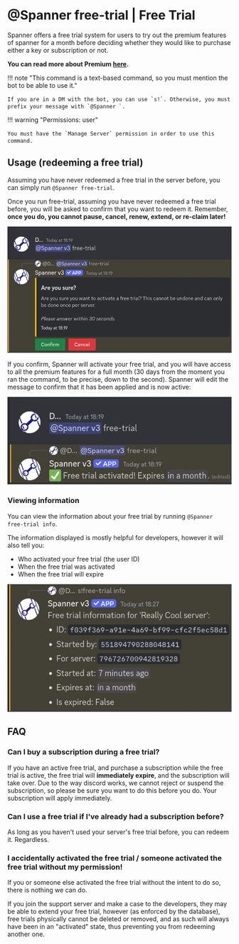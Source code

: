 # @Spanner free-trial | Free Trial

Spanner offers a free trial system for users to try out the premium features of spanner for a month before
deciding whether they would like to purchase either a key or subscription or not.

**You can read more about Premium [here](../../premium.md).**

!!! note "This command is a text-based command, so you must mention the bot to be able to use it."

    If you are in a DM with the bot, you can use `s!`. Otherwise, you must prefix your message with `@Spanner `.

!!! warning "Permissions: user"

    You must have the `Manage Server` permission in order to use this command.  

## Usage (redeeming a free trial)

Assuming you have never redeemed a free trial in the server before, you can simply run `@Spanner free-trial`.

Once you run free-trial, assuming you have never redeemed a free trial before, you will be asked to confirm that you
want to redeem it. Remember, **once you do, you cannot pause, cancel, renew, extend, or re-claim later!**

![Free trial confirmation prompt](../../img/free_trial_confirm.webp)

If you confirm, Spanner will activate your free trial, and you will have access to all the premium features for
a full month (30 days from the moment you ran the command, to be precise, down to the second).
Spanner will edit the message to confirm that it has been applied and is now active:

![Free trial success message](../../img/free_trial_done.webp)

### Viewing information

You can view the information about your free trial by running `@Spanner free-trial info`.

The information displayed is mostly helpful for developers, however it will also tell you:

* Who activated your free trial (the user ID)
* When the free trial was activated
* When the free trial will expire

![Free trial info](../../img/free_trial_info.webp)  

## FAQ

### Can I buy a subscription during a free trial?

If you have an active free trial, and purchase a subscription while the free trial is active, the free trial will
**immediately expire**, and the subscription will take over. Due to the way discord works, we cannot reject
or suspend the subscription, so please be sure you want to do this before you do. Your subscription will apply
immediately.

### Can I use a free trial if I've already had a subscription before?

As long as you haven't used your server's free trial before, you can redeem it. Regardless.

### I accidentally activated the free trial / someone activated the free trial without my permission!

If you or someone else activated the free trial without the intent to do so, there is nothing we can do.

If you join the support server and make a case to the developers, they may be able to extend your free trial,
however (as enforced by the database), free trials physically cannot be deleted or removed, and as such will always
have been in an "activated" state, thus preventing you from redeeming another one.
